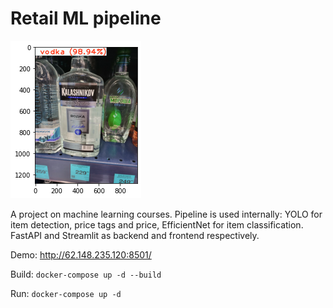 # Retail ML pipeline

![Пример работы](image.png)

A project on machine learning courses. Pipeline is used internally: YOLO for item detection, price tags and price, EfficientNet for item classification. FastAPI and Streamlit as backend and frontend respectively.

Demo: http://62.148.235.120:8501/

Build: `docker-compose up -d --build`

Run: `docker-compose up -d`
